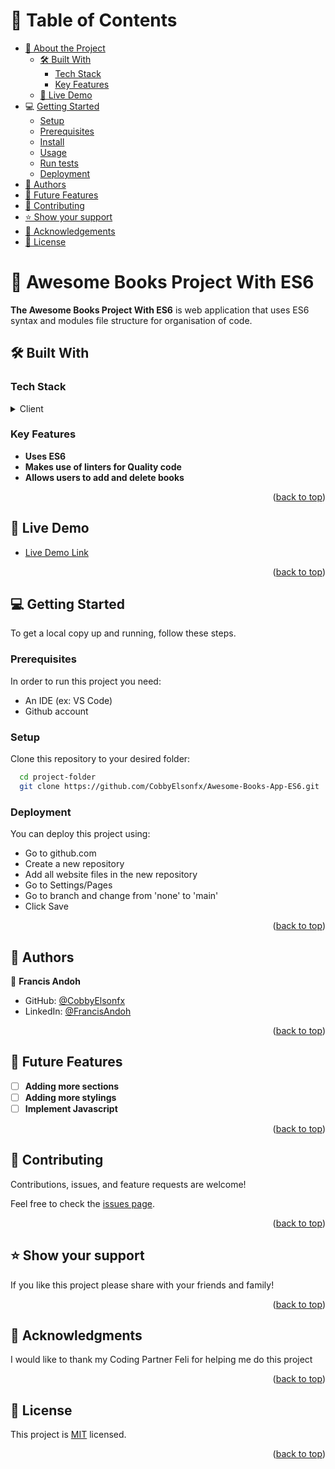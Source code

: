 <a name="readme-top"></a>


 
<!-- TABLE OF CONTENTS -->

# 📗 Table of Contents

- [📖 About the Project](#about-project)
  - [🛠 Built With](#built-with)
    - [Tech Stack](#tech-stack)
    - [Key Features](#key-features)
  - [🚀 Live Demo](#live-demo)
- 💻 [Getting Started](#getting-started)
    - [Setup](#setup)
    - [Prerequisites](#prerequisites)
    - [Install](#install)
    - [Usage](#usage)
    - [Run tests](#run-tests)
    - [Deployment](#deployment)
- [👥 Authors](#authors)
- [🔭 Future Features](#future-features)
- [🤝 Contributing](#contributing)
- [⭐️ Show your support](#support)
- [🙏 Acknowledgements](#acknowledgements)
- [📝 License](#license)

<!-- PROJECT DESCRIPTION -->

# 📖 Awesome Books Project With ES6 <a name="about-project"></a>


**The Awesome Books Project With ES6** is web application that uses ES6 syntax and modules file structure for organisation of code.

## 🛠 Built With <a name="built-with"></a>

### Tech Stack <a name="tech-stack"></a>


<details>
  <summary>Client</summary>
  <ul>
    <li><a href="https://developer.mozilla.org/en-US/docs/Web/HTML">HTML</a></li>
    <li><a href="https://developer.mozilla.org/en-US/docs/Web/CSS">CSS</a></li>
    <li><a href="https://developer.mozilla.org/en-US/docs/Web/JavaScript">JS</a></li>
  </ul>
</details>


<!-- Features -->

### Key Features <a name="key-features"></a>


- **Uses ES6**
- **Makes use of linters for Quality code**
- **Allows users to add and delete books**

<p align="right">(<a href="#readme-top">back to top</a>)</p>

<!-- LIVE DEMO -->

## 🚀 Live Demo <a name="live-demo"></a>


- [Live Demo Link](https://cobbyelsonfx.github.io/Awesome-Books-App-ES6/)

<p align="right">(<a href="#readme-top">back to top</a>)</p>

<!-- GETTING STARTED -->

## 💻 Getting Started <a name="getting-started"></a>

To get a local copy up and running, follow these steps.

### Prerequisites

In order to run this project you need:

- An IDE (ex: VS Code)
- Github account

### Setup

Clone this repository to your desired folder:

```sh
  cd project-folder
  git clone https://github.com/CobbyElsonfx/Awesome-Books-App-ES6.git
```

### Deployment

You can deploy this project using:

- Go to github.com
- Create a new repository
- Add all website files in the new repository
- Go to Settings/Pages
- Go to branch and change from 'none' to 'main'
- Click Save

<p align="right">(<a href="#readme-top">back to top</a>)</p>

## 👥 Authors <a name="authors"></a>


👤 **Francis Andoh**

- GitHub: [@CobbyElsonfx](https://github.com/CobbyElsonfx)
- LinkedIn: [@FrancisAndoh](https://www.linkedin.com/in/francis-andoh-133aa7245/)


<p align="right">(<a href="#readme-top">back to top</a>)</p>

<!-- FUTURE FEATURES -->

## 🔭 Future Features <a name="future-features"></a>


- [ ] **Adding more sections**
- [ ] **Adding more stylings**
- [ ] **Implement Javascript**

<p align="right">(<a href="#readme-top">back to top</a>)</p>

<!-- CONTRIBUTING -->

## 🤝 Contributing <a name="contributing"></a>

Contributions, issues, and feature requests are welcome!

Feel free to check the [issues page](../../issues/).

<p align="right">(<a href="#readme-top">back to top</a>)</p>

<!-- SUPPORT -->

## ⭐️ Show your support <a name="support"></a>


If you like this project please share with your friends and family!

<p align="right">(<a href="#readme-top">back to top</a>)</p>

<!-- ACKNOWLEDGEMENTS -->

## 🙏 Acknowledgments <a name="acknowledgements"></a>


I would like to thank my Coding Partner Feli for helping me do this project

<p align="right">(<a href="#readme-top">back to top</a>)</p>


<!-- LICENSE -->

## 📝 License <a name="license"></a>

This project is [MIT](./MIT.md) licensed.


<p align="right">(<a href="#readme-top">back to top</a>)</p>
